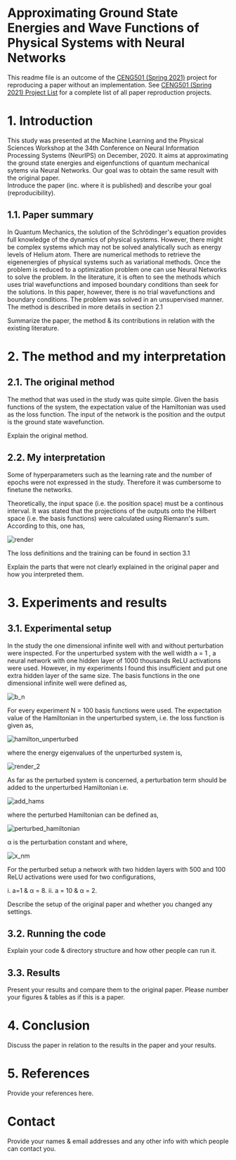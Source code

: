 # Approximating Ground State Energies and Wave Functions of Physical Systems with Neural Networks

This readme file is an outcome of the [CENG501 (Spring 2021)](http://kovan.ceng.metu.edu.tr/~sinan/DL/) project for reproducing a paper without an implementation. See [CENG501 (Spring 2021) Project List](https://github.com/sinankalkan/CENG501-Spring2021) for a complete list of all paper reproduction projects.

# 1. Introduction
This study was presented at the Machine Learning and the Physical Sciences Workshop at the 34th Conference on Neural Information Processing Systems (NeurIPS) on 
December, 2020. It aims at approximating the ground state energies and eigenfunctions of quantum mechanical sytems via Neural Networks. Our goal was to obtain the 
same result with the original paper.    
Introduce the paper (inc. where it is published) and describe your goal (reproducibility).

## 1.1. Paper summary

In Quantum Mechanics, the solution of the Schrödinger's equation provides full knowledge of the dynamics of physical systems. However, there might be complex systems 
which may not be solved analytically such as energy levels of Helium atom. There are numerical methods to retrieve the eigenenergies of physical systems such as 
variational methods. Once the problem is reduced to a optimization problem one can use Neural Networks to solve the problem. In the literature, it is often to see the 
methods which uses trial wavefunctions and imposed boundary conditions than seek for the solutions. In this paper, however, there is no trial wavefunctions and 
boundary conditions. The problem was solved in an unsupervised manner. The method is described in more details in section 2.1 

Summarize the paper, the method & its contributions in relation with the existing literature.

# 2. The method and my interpretation

## 2.1. The original method

The method that was used in the study was quite simple. Given the basis functions of the system, the expectation value of the Hamiltonian was used as the loss 
function. The input of the network is the position and the output is the ground state wavefunction.    

Explain the original method.

## 2.2. My interpretation 
Some of hyperparameters such as the learning rate and the number of epochs were not expressed in the study. Therefore it was cumbersome to finetune the networks. 

Theoretically, the input space (i.e. the position space) must be a continous interval. It was stated that the projections of the outputs onto the Hilbert space (i.e. 
the basis functions) were calculated using Riemann's sum. According to this, one has,

![render](https://user-images.githubusercontent.com/47567854/127363943-de8d30e7-7945-4402-90fd-a3b69182ec30.png)

The loss definitions and the training can be found in section 3.1 
  
Explain the parts that were not clearly explained in the original paper and how you interpreted them.

# 3. Experiments and results

## 3.1. Experimental setup

In the study the one dimensional infinite well with and without perturbation were inspected. For the unperturbed system with the well width a = 1 , a neural 
network with one hidden layer of 1000 thousands ReLU activations were used. However, in my experiments I found this insufficient and put one extra hidden layer of the 
same size. The basis functions in the one dimensional infinite well were defined as,    

![b_n](https://user-images.githubusercontent.com/47567854/127366652-068e95a8-2377-4726-8aaf-7dfb3a20b37b.png)

For every experiment N = 100 basis functions were used. The expectation value of the Hamiltonian in the unperturbed system, i.e. the loss function is given as,     

![hamilton_unperturbed](https://user-images.githubusercontent.com/47567854/127367205-7dd102ba-17a6-477d-85c7-7227144211a2.png)

where the energy eigenvalues of the unperturbed system is,

![render_2](https://user-images.githubusercontent.com/47567854/127366875-5f90533f-07f8-4eb0-8f5a-ed42c5f02176.png)

As far as the perturbed system is concerned, a perturbation term should be added to the unperturbed Hamiltonian i.e. 

![add_hams](https://user-images.githubusercontent.com/47567854/127367931-2d522c02-297b-43f6-930f-9c9f88650724.png)

where the perturbed Hamiltonian can be defined as, 


![perturbed_hamiltonian](https://user-images.githubusercontent.com/47567854/127368324-5fd3d8e6-a475-4c08-8d5b-f0832a54e9b6.png)

α is the perturbation constant and where, 

![x_nm](https://user-images.githubusercontent.com/47567854/127368545-55bb0f0a-e94a-4272-beec-632f193427b5.png)

For the perturbed setup a network with two hidden layers with 500 and 100 ReLU activations were used for two configurations,

i. a=1 & α = 8.
ii. a = 10 & α = 2.


Describe the setup of the original paper and whether you changed any settings.

## 3.2. Running the code

Explain your code & directory structure and how other people can run it.

## 3.3. Results

Present your results and compare them to the original paper. Please number your figures & tables as if this is a paper.

# 4. Conclusion

Discuss the paper in relation to the results in the paper and your results.

# 5. References

Provide your references here.

# Contact

Provide your names & email addresses and any other info with which people can contact you.
